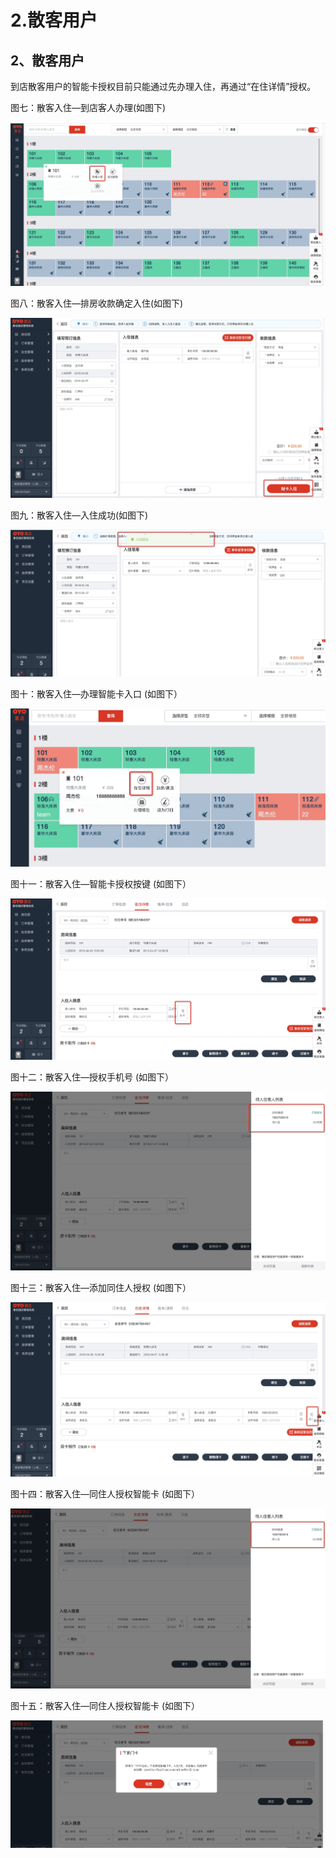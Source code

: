 # 2.散客用户

## 2、散客用户

到店散客用户的智能卡授权目前只能通过先办理入住，再通过“在住详情”授权。

图七：散客入住—到店客人办理\(如图下\)

![](../../.gitbook/assets/image%20%28285%29.png)

图八：散客入住—排房收款确定入住\(如图下\)

![](../../.gitbook/assets/image%20%28362%29.png)

图九：散客入住—入住成功\(如图下\)

![](../../.gitbook/assets/image%20%28259%29.png)

图十：散客入住—办理智能卡入口   \(如图下）

![](../../.gitbook/assets/image%20%28833%29.png)

图十一：散客入住—智能卡授权按键   \(如图下）

![](../../.gitbook/assets/image%20%28357%29.png)

图十二：散客入住—授权手机号   \(如图下）

![](../../.gitbook/assets/image%20%28660%29.png)

图十三：散客入住—添加同住人授权   \(如图下）

![](../../.gitbook/assets/image%20%28603%29.png)

图十四：散客入住—同住人授权智能卡   \(如图下）

![](../../.gitbook/assets/image%20%28119%29.png)

图十五：散客入住—同住人授权智能卡   \(如图下）

![](../../.gitbook/assets/image%20%2879%29.png)

## 

